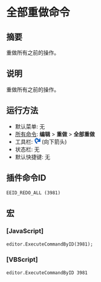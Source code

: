 # 全部重做命令

## 摘要

重做所有之前的操作。

## 说明

重做所有之前的操作。

## 运行方法

- 默认菜单: 无
- [所有命令](../tools/all_commands): **编辑** \> **重做** \> **全部重做**
- 工具栏: ![](../../images/editredo.png) (向下箭头)
- 状态栏: 无
- 默认快捷键: 无

## 插件命令ID

```
EEID_REDO_ALL (3981)
```

## 宏

### \[JavaScript\]

```
editor.ExecuteCommandByID(3981);
```

### \[VBScript\]

```
editor.ExecuteCommandByID 3981
```
